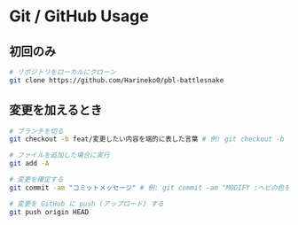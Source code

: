 # Git / GitHub Usage
## 初回のみ
```bash
# リポジトリをローカルにクローン
git clone https://github.com/Harineko0/pbl-battlesnake
```

## 変更を加えるとき
```bash
# ブランチを切る
git checkout -b feat/変更したい内容を端的に表した言葉 # 例: git checkout -b feat/customize-snake

# ファイルを追加した場合に実行
git add -A

# 変更を確定する
git commit -am "コミットメッセージ" # 例: git commit -am "MODIFY :ヘビの色を緑に変更"

# 変更を GitHub に push (アップロード) する
git push origin HEAD
```
